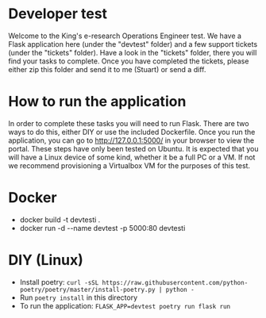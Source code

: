 Developer test
===

Welcome to the King's e-research Operations Engineer test.
We have a Flask application here (under the "devtest" folder) and a few support tickets (under the "tickets" folder).
Have a look in the "tickets" folder, there you will find your tasks to complete.
Once you have completed the tickets, please either zip this folder and send it to me (Stuart) or send a diff.

How to run the application
====
In order to complete these tasks you will need to run Flask.
There are two ways to do this, either DIY or use the included Dockerfile.
Once you run the application, you can go to http://127.0.0.1:5000/ in your browser to view the portal.
These steps have only been tested on Ubuntu. It is expected that you will have a Linux device of some kind, whether it be a full PC or a VM. If not we recommend provisioning a Virtualbox VM for the purposes of this test.

Docker
====
 - docker build -t devtesti .
 - docker run -d --name devtest -p 5000:80 devtesti

DIY (Linux)
=====
 - Install poetry: `curl -sSL https://raw.githubusercontent.com/python-poetry/poetry/master/install-poetry.py | python -`
 - Run `poetry install` in this directory
 - To run the application: `FLASK_APP=devtest poetry run flask run`
